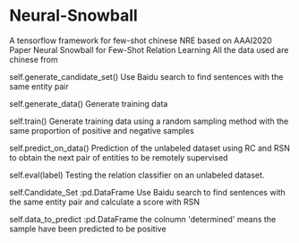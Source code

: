 # Neural-Snowball
A tensorflow framework for few-shot chinese NRE based on AAAI2020 Paper Neural Snowball for Few-Shot Relation Learning
All the data used are chinese from 



self.generate_candidate_set() 
Use Baidu search to find sentences with the same entity pair

self.generate_data()
Generate training data

self.train()
Generate training data using a random sampling method with the same proportion of positive and negative samples

self.predict_on_data()
Prediction of the unlabeled dataset using RC and RSN to obtain the next pair of entities to be remotely supervised

self.eval(label)
Testing the relation classifier on an unlabeled dataset.

self.Candidate_Set :pd.DataFrame
Use Baidu search to find sentences with the same entity pair and calculate a score with RSN

self.data_to_predict :pd.DataFrame
the colnumn 'determined' means the sample have been predicted to be positive
